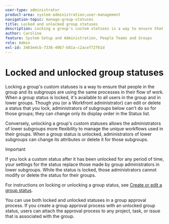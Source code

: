 ```yaml
---
user-type: administrator
product-area: system-administration;user-management
navigation-topic: manage-group-statuses
title: Locked and unlocked group statuses
description: Locking a group's custom statuses is a way to ensure that people in the group and its subgroups are using the same processes in their flow of work. When a group status is locked, it's available to all users in the group and in lower groups. Though you (or a Workfront administrator) can edit or delete a status that you lock, administrators of subgroups below can't do so for those groups. Conversely, unlocking a group's custom statuses allows administrators of lower subgroups more flexibility to manage their workflows. They can change the attributes of an unlocked status or delete it for their groups.
author: Caroline
feature: System Setup and Administration, People Teams and Groups
role: Admin
exl-id: 3463e4cb-7336-49b7-b81a-c2acef72f61d
---
```

# Locked and unlocked group statuses

Locking a group's custom statuses is a way to ensure that people in the group and its subgroups are using the same processes in their flow of work. When a group status is locked, it's available to all users in the group and in lower groups. Though you (or a Workfront administrator) can edit or delete a status that you lock, administrators of subgroups below can't do so for those groups; they can change only its display order in the Status list.

Conversely, unlocking a group's custom statuses allows the administrators of lower subgroups more flexibility to manage the unique workflows used in their groups. When a group status is unlocked, administrators of lower subgroups can change its attributes or delete it for those subgroups.

>[!IMPORTANT]
>
>If you lock a custom status after it has been unlocked for any period of time, your settings for the status replace those made by group administrators in lower subgroups. While the status is locked, those administrators cannot modify or delete the status for their groups.

For instructions on locking or unlocking a group status, see [Create or edit a group status](../../../administration-and-setup/manage-groups/manage-group-statuses/create-or-edit-a-group-status.md).

You can use both locked and unlocked statuses in a group approval process. If you create a group approval process with an unlocked group status, users can attach the approval process to any project, task, or issue that is associated with the group.
